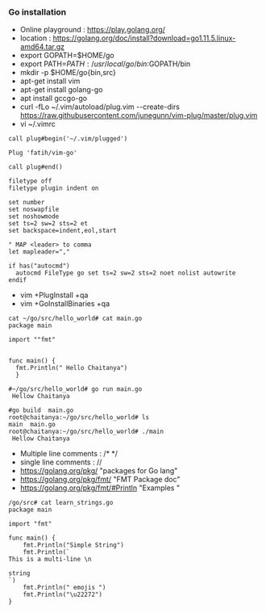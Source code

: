 ### Go installation 
- Online playground : https://play.golang.org/
- location : https://golang.org/doc/install?download=go1.11.5.linux-amd64.tar.gz
- export GOPATH=$HOME/go
- export PATH=$PATH:/usr/local/go/bin:$GOPATH/bin
- mkdir -p $HOME/go{bin,src}
- apt-get install vim
- apt-get install golang-go
- apt install gccgo-go
- curl -fLo ~/.vim/autoload/plug.vim --create-dirs \
    https://raw.githubusercontent.com/junegunn/vim-plug/master/plug.vim
- vi ~/.vimrc
````
call plug#begin('~/.vim/plugged')

Plug 'fatih/vim-go'

call plug#end()

filetype off
filetype plugin indent on

set number
set noswapfile
set noshowmode
set ts=2 sw=2 sts=2 et
set backspace=indent,eol,start

" MAP <leader> to comma
let mapleader=","

if has("autocmd")
  autocmd FileType go set ts=2 sw=2 sts=2 noet nolist autowrite
endif
````
- vim +PlugInstall +qa
- vim +GoInstallBinaries +qa
````
cat ~/go/src/hello_world# cat main.go 
package main

import ""fmt"


func main() {
  fmt.Println(" Hello Chaitanya")
  }
  ````
````  
#~/go/src/hello_world# go run main.go
 Hellow Chaitanya

#go build  main.go
root@chaitanya:~/go/src/hello_world# ls
main  main.go
root@chaitanya:~/go/src/hello_world# ./main 
 Hellow Chaitanya
````
- Multiple line comments : /*     */
-  single line comments : //
-  https://golang.org/pkg/     "packages for Go lang"
-  https://golang.org/pkg/fmt/ "FMT Package doc"
- https://golang.org/pkg/fmt/#Println  "Examples "
````
/go/src# cat learn_strings.go 
package main

import "fmt"

func main() {
	fmt.Println("Simple String")
	fmt.Println(` 
This is a multi-line \n

string
`)
	fmt.Println(" emojis ")
	fmt.Println("\u22272")
}


````
